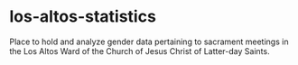 # los-altos-statistics

Place to hold and analyze gender data pertaining to sacrament meetings in the Los Altos Ward of the Church of Jesus Christ of Latter-day Saints.
